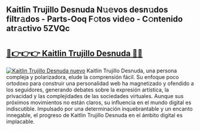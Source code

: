 ## Kaitlin Trujillo Desnuda N𝚞𝚎vos desn𝚞dos filtr𝚊dos - Parts-Ooq F𝚘tos vid𝚎o - C𝚘ntenido atr𝚊ctivo 5ZVQc

# <h2><a href="http://mb8j8kw.tromn.icu/?c=Kaitlin+Trujillo+Desnuda">🔗👉👉👉 Kaitlin Trujillo Desnuda 🔗🔗</a></h2>

[![Kaitlin Trujillo Desnuda nuevo](https://i.imgur.com/pEAQMta.gif)](http://mb8j8kw.tromn.icu/?c=Kaitlin+Trujillo+Desnuda)
Kaitlin Trujillo Desnuda, una persona compleja y polarizadora, elude la comprensión fácil. Su enfoque poco ortodoxo para construir una personalidad web ha magnetizado y ofendido a los seguidores, generando debates sobre la expresión artística, la privacidad y las complejidades de las sociedades virtuales. Aunque sus próximos movimientos no están claros, su influencia en el mundo digital es indiscutible. Impulsado por una determinación inquebrantable y un encanto innegable, el progreso de Kaitlin Trujillo Desnuda en el ámbito digital es implacable.

